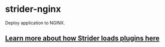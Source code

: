 # strider-nginx

Deploy application to NGINX.

## [Learn more about how Strider loads plugins here](https://github.com/Strider-CD/strider-extension-loader)
